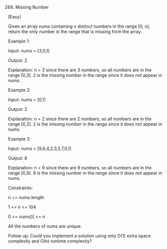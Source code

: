 268. Missing Number

[Easy]

Given an array nums containing n distinct numbers in the range [0, n], return the only number in the range that is missing from the array.

Example 1:

Input: nums = [3,0,1]

Output: 2

Explanation: n = 3 since there are 3 numbers, so all numbers are in the range [0,3]. 2 is the 
missing number in the range since it does not appear in nums.

Example 2:

Input: nums = [0,1]

Output: 2

Explanation: n = 2 since there are 2 numbers, so all numbers are in the range [0,2]. 2 is the 
missing number in the range since it does not appear in nums.

Example 3:




Input: nums = [9,6,4,2,3,5,7,0,1]

Output: 8

Explanation: n = 9 since there are 9 numbers, so all numbers are in the range [0,9]. 8 is the 
missing number in the range since it does not appear in nums.






Constraints:



n == nums.length


1 <= n <= 104

0 <= nums[i] <= n

All the numbers of nums are unique.





Follow up: Could you implement a solution using only O(1) extra space complexity and O(n) runtime 
complexity?

